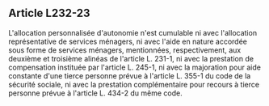 ## Article L232-23

L'allocation personnalisée d'autonomie n'est cumulable ni avec l'allocation représentative de services
ménagers, ni avec l'aide en nature accordée sous forme de services ménagers, mentionnées, respectivement,
aux deuxième et troisième alinéas de l'article L. 231-1, ni avec la prestation de compensation instituée par
l'article L. 245-1, ni avec la majoration pour aide constante d'une tierce personne prévue à l'article L. 355-1
du code de la sécurité sociale, ni avec la prestation complémentaire pour recours à tierce personne prévue à
l'article L. 434-2 du même code.

